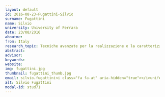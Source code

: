 ```yaml
---
layout: default 
id: 2016-08-23-Fugattini-Silvio
surname: Fugattini
name: Silvio
university: University of Ferrara
date: 23/08/2016
aboutme: 
from: Italy
research_topic: Tecniche avanzate per la realizzazione o la caratterizzazione di dispositivi a semiconduttore
abstract: 
advisor: 
keywords: 
website: 
img: fugattini.jpg
thumbnail: fugattini_thumb.jpg
email: silvio.fugattini<i class="fa fa-at" aria-hidden="true"></i>unife.it
alt: Silvio Fugattini
modal-id: stud71
---
```

